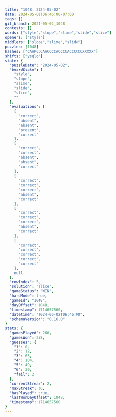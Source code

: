 ```yaml
---
title: "1048: 2024-05-02"
date: 2024-05-02T06:46:00-07:00
tags: []
git_branch: 2024-05-02_1048
contests: []
words: ["style","slope","slime","slide","slice"]
openers: ["style"]
middlers: ["slope","slime","slide"]
puzzles: [1048]
hashes: ["CAAPCCCAACCCCACCCCACCCCCCXXXXX"]
shifts: ["ysqlo"]
state: {
  "puzzleDate": "2024-05-02",
  "boardState": [
    "style",
    "slope",
    "slime",
    "slide",
    "slice",
    ""
  ],
  "evaluations": [
    [
      "correct",
      "absent",
      "absent",
      "present",
      "correct"
    ],
    [
      "correct",
      "correct",
      "absent",
      "absent",
      "correct"
    ],
    [
      "correct",
      "correct",
      "correct",
      "absent",
      "correct"
    ],
    [
      "correct",
      "correct",
      "correct",
      "absent",
      "correct"
    ],
    [
      "correct",
      "correct",
      "correct",
      "correct",
      "correct"
    ],
    null
  ],
  "rowIndex": 5,
  "solution": "slice",
  "gameStatus": "WIN",
  "hardMode": true,
  "gameId": "1048",
  "dayOffset": 1048,
  "timestamp": 1714657560,
  "datetime": "2024-05-02T06:46:00",
  "schemaVersion": "0.16.0"
}
stats: {
  "gamesPlayed": 260,
  "gamesWon": 258,
  "guesses": {
    "1": 0,
    "2": 12,
    "3": 63,
    "4": 104,
    "5": 49,
    "6": 30,
    "fail": 2
  },
  "currentStreak": 2,
  "maxStreak": 36,
  "hasPlayed": true,
  "lastWonDayOffset": 1048,
  "timestamp": 1714657560
}
---
```

<!-- more -->
